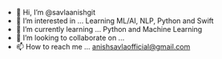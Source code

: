 - 👋 Hi, I’m @savlaanishgit
- 👀 I’m interested in ... Learning ML/AI, NLP, Python and Swift
- 🌱 I’m currently learning ... Python and Machine Learning
- 💞️ I’m looking to collaborate on ...
- 📫 How to reach me ... anishsavlaofficial@gmail.com

<!---
savlaanishgit/savlaanishgit is a ✨ special ✨ repository because its `README.md` (this file) appears on your GitHub profile.
You can click the Preview link to take a look at your changes.
--->

